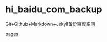 hi_baidu_com_backup
===================

Git+Github+Markdown+Jekyll备份百度空间  

[pages](http://pengjunlong.github.io/hi_baidu_com_backup)
